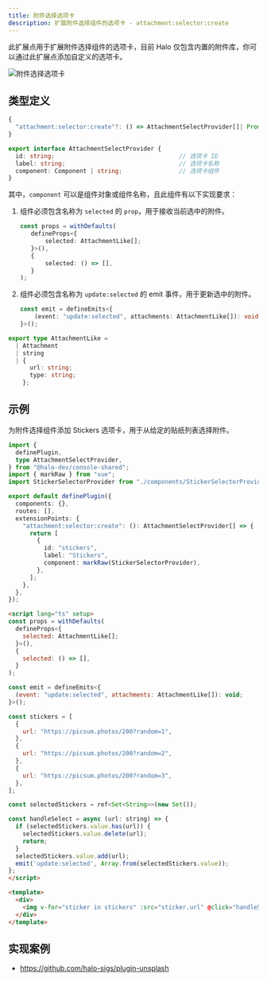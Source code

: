 ```yaml
---
title: 附件选择选项卡
description: 扩展附件选择组件的选项卡 - attachment:selector:create
---
```


此扩展点用于扩展附件选择组件的选项卡，目前 Halo 仅包含内置的附件库，你可以通过此扩展点添加自定义的选项卡。

![附件选择选项卡](/img/developer-guide/plugin/api-reference/ui/extension-points/attachment-selector-create.png)

## 类型定义

```ts
{
  "attachment:selector:create"?: () => AttachmentSelectProvider[]| Promise<AttachmentSelectProvider[]>;
}
```

```ts title="AttachmentSelectProvider"
export interface AttachmentSelectProvider {
  id: string;                                   // 选项卡 ID
  label: string;                                // 选项卡名称
  component: Component | string;                // 选项卡组件
}
```

其中，`component` 可以是组件对象或组件名称，且此组件有以下实现要求：

1. 组件必须包含名称为 `selected` 的 `prop`，用于接收当前选中的附件。

    ```ts
    const props = withDefaults(
       defineProps<{
           selected: AttachmentLike[];
       }>(),
       {
           selected: () => [],
       }
    );
    ```

2. 组件必须包含名称为 `update:selected` 的 emit 事件，用于更新选中的附件。

    ```ts
    const emit = defineEmits<{
        (event: "update:selected", attachments: AttachmentLike[]): void;
    }>();
    ```

```ts title="AttachmentLike"
export type AttachmentLike =
  | Attachment
  | string
  | {
      url: string;
      type: string;
    };
```

## 示例

为附件选择组件添加 Stickers 选项卡，用于从给定的贴纸列表选择附件。

```ts title="index.ts"
import {
  definePlugin,
  type AttachmentSelectProvider,
} from "@halo-dev/console-shared";
import { markRaw } from "vue";
import StickerSelectorProvider from "./components/StickerSelectorProvider.vue";

export default definePlugin({
  components: {},
  routes: [],
  extensionPoints: {
    "attachment:selector:create": (): AttachmentSelectProvider[] => {
      return [
        {
          id: "stickers",
          label: "Stickers",
          component: markRaw(StickerSelectorProvider),
        },
      ];
    },
  },
});
```

```html title="StickerSelectorProvider.vue"
<script lang="ts" setup>
const props = withDefaults(
  defineProps<{
    selected: AttachmentLike[];
  }>(),
  {
    selected: () => [],
  }
);

const emit = defineEmits<{
  (event: "update:selected", attachments: AttachmentLike[]): void;
}>();

const stickers = [
  {
    url: "https://picsum.photos/200?random=1",
  },
  {
    url: "https://picsum.photos/200?random=2",
  },
  {
    url: "https://picsum.photos/200?random=3",
  },
];

const selectedStickers = ref<Set<String>>(new Set());

const handleSelect = async (url: string) => {
  if (selectedStickers.value.has(url)) {
    selectedStickers.value.delete(url);
    return;
  }
  selectedStickers.value.add(url);
  emit('update:selected', Array.from(selectedStickers.value));
};
</script>

<template>
  <div>
    <img v-for="sticker in stickers" :src="sticker.url" @click="handleSelect(sticker.url)" />
  </div>
</template>
```

## 实现案例

- <https://github.com/halo-sigs/plugin-unsplash>
